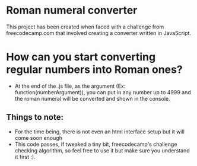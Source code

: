 # Roman numeral converter

This project has been created when faced with a challenge from freecodecamp.com that involved creating a converter written in JavaScript.

# How can you start converting regular numbers into Roman ones?

  - At the end of the .js file, as the argument (Ex: function(numberArgument)), you can put in any number up to 4999 and the roman numeral will be converted and shown in the console.
## Things to note:
  - For the time being, there is not even an html interface setup but it will come soon enough
  - This code passes, if tweaked a tiny bit, freecodecamp's challenge checking algorithm, so feel free to use it but make sure you understand it first :).


